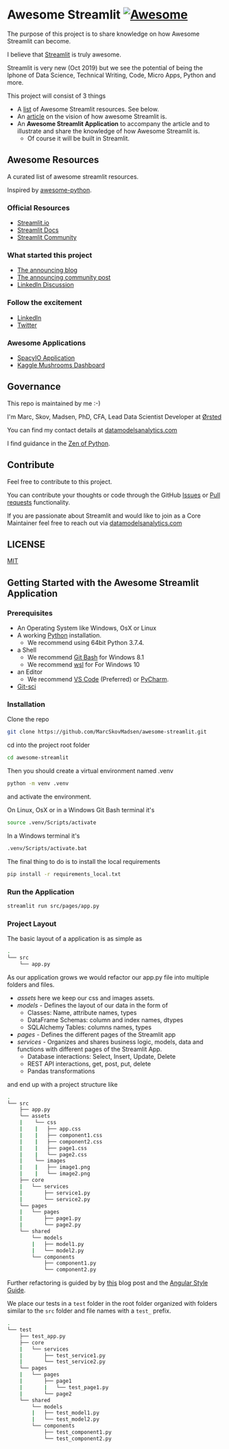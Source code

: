 # Awesome Streamlit [![Awesome](https://cdn.rawgit.com/sindresorhus/awesome/d7305f38d29fed78fa85652e3a63e154dd8e8829/media/badge.svg)](https://github.com/MarcSkovMadsen/awesome-streamlit)

The purpose of this project is to share knowledge on how Awesome Streamlit can become.

I believe that [Streamlit](https://streamlit.io/) is truly awesome.

Streamlit is very new (Oct 2019) but we see the potential of being the Iphone of Data Science, Technical Writing, Code, Micro Apps, Python and more.

This project will consist of 3 things

- A [list](https://github.com/MarcSkovMadsen/awesome-streamlit#awesome-resources) of Awesome Streamlit resources. See below.
- An [article](https://github.com/MarcSkovMadsen/awesome-streamlit/blob/master/AWESOME-STREAMLIT.md) on the vision of how awesome Streamlit is.
- An **Awesome Streamlit Application** to accompany the article and to illustrate and share the knowledge of how Awesome Streamlit is.
  - Of course it will be built in Streamlit.

## Awesome Resources

A curated list of awesome streamlit resources.

Inspired by [awesome-python](https://github.com/vinta/awesome-python).

### Official Resources

- [Streamlit.io](https://streamlit.io/)
- [Streamlit Docs](https://streamlit.io/docs/)
- [Streamlit Community](https://discuss.streamlit.io/top/quarterly)

### What started this project

- [The announcing blog](https://towardsdatascience.com/coding-ml-tools-like-you-code-ml-models-ddba3357eace)
- [The announcing community post](https://discuss.streamlit.io/t/streamlit-has-launched/105/3)
- [LinkedIn Discussion](https://www.linkedin.com/feed/update/urn:li:activity:6586497522896818176/?commentUrn=urn%3Ali%3Acomment%3A(activity%3A6585883899514146816%2C6586497466957385728))

### Follow the excitement

- [LinkedIn](https://www.linkedin.com/search/results/all/?authorCompany=%5B%5D&authorIndustry=%5B%5D&contactInterest=%5B%5D&facetCity=%5B%5D&facetCompany=%5B%5D&facetConnectionOf=%5B%5D&facetCurrentCompany=%5B%5D&facetCurrentFunction=%5B%5D&facetGeoRegion=%5B%5D&facetGroup=%5B%5D&facetGuides=%5B%5D&facetIndustry=%5B%5D&facetNetwork=%5B%5D&facetNonprofitInterest=%5B%5D&facetPastCompany=%5B%5D&facetProfessionalEvent=%5B%5D&facetProfileLanguage=%5B%5D&facetRegion=%5B%5D&facetSchool=%5B%5D&facetSeniority=%5B%5D&facetServiceCategory=%5B%5D&facetState=%5B%5D&groups=%5B%5D&keywords=%23streamlit&origin=GLOBAL_SEARCH_HEADER&page=1&refresh=false&skillExplicit=%5B%5D&topic=%5B%5D)
- [Twitter](https://twitter.com/search?q=%23streamlit&src=typed_query)

### Awesome Applications

- [SpacyIO Application](https://gist.github.com/ines/b320cb8441b590eedf19137599ce6685)
- [Kaggle Mushrooms Dashboard](https://github.com/pierpaolo28/Data-Visualization/tree/master/Streamlit)

## Governance

This repo is maintained by me :-)

I'm Marc, Skov, Madsen, PhD, CFA, Lead Data Scientist Developer at [Ørsted](https://orsted.com)

You can find my contact details at [datamodelsanalytics.com](https://datamodelsanalytics.com)

I find guidance in the [Zen of Python](https://www.python.org/dev/peps/pep-0020/).

## Contribute

Feel free to contribute to this project.

You can contribute your thoughts or code through the GitHub [Issues](https://github.com/MarcSkovMadsen/awesome-streamlit/issues) or [Pull requests](https://github.com/MarcSkovMadsen/awesome-streamlit/pulls) functionality.

If you are passionate about Streamlit and would like to join as a Core Maintainer feel free to reach out via [datamodelsanalytics.com](https://datamodelsanalytics.com)

## LICENSE

[MIT](https://github.com/MarcSkovMadsen/awesome-streamlit/blob/master/LICENSE.md)

## Getting Started with the Awesome Streamlit Application

### Prerequisites

- An Operating System like Windows, OsX or Linux
- A working [Python](https://www.python.org/) installation.
  - We recommend using 64bit Python 3.7.4.
- a Shell
  - We recommend [Git Bash](https://git-scm.com/downloads) for Windows 8.1
  - We recommend [wsl](https://en.wikipedia.org/wiki/Windows_Subsystem_for_Linux) for For Windows 10
- an Editor
  - We recommend [VS Code](https://code.visualstudio.com/) (Preferred) or [PyCharm](https://www.jetbrains.com/pycharm/).
- [Git-sci](https://git-scm.com/downloads)

### Installation

Clone the repo

```bash
git clone https://github.com/MarcSkovMadsen/awesome-streamlit.git
```

cd into the project root folder

```bash
cd awesome-streamlit
```

Then you should create a virtual environment named .venv

```bash
python -m venv .venv
```

and activate the environment.

On Linux, OsX or in a Windows Git Bash terminal it's

```bash
source .venv/Scripts/activate
```

In a Windows terminal it's

```bash
.venv/Scripts/activate.bat
```

The final thing to do is to install the local requirements

```bash
pip install -r requirements_local.txt
```

### Run the Application

```bash
streamlit run src/pages/app.py
```

### Project Layout

The basic layout of a application is as simple as

```bash
.
└── src
    └── app.py
```

As our application grows we would refactor our app.py file into multiple folders and files.

- *assets* here we keep our css and images assets.
- *models* - Defines the layout of our data in the form of
  - Classes: Name, attribute names, types
  - DataFrame Schemas: column and index names, dtypes
  - SQLAlchemy Tables: columns names, types
- *pages* - Defines the different pages of the Streamlit app
- *services* - Organizes and shares business logic, models, data and functions with different pages of the Streamlit App.
  - Database interactions: Select, Insert, Update, Delete
  - REST API interactions, get, post, put, delete
  - Pandas transformations

and end up with a project structure like

```bash
.
└── src
    ├── app.py
    └── assets
    |    └── css
    |    |   ├── app.css
    |    |   ├── component1.css
    |    |   ├── component2.css
    |    |   ├── page1.css
    |    |   └── page2.css
    |    └── images
    |    |   ├── image1.png
    |    |   └── image2.png
    ├── core
    |   └── services
    |       ├── service1.py
    |       └── service2.py
    └── pages
    |   └── pages
    |       ├── page1.py
    |       └── page2.py
    └── shared
        └── models
        |   ├── model1.py
        |   └── model2.py
        └── components
            ├── component1.py
            └── component2.py
```

Further refactoring is guided by by [this](https://itnext.io/choosing-a-highly-scalable-folder-structure-in-angular-d987de65ec7) blog post and the [Angular Style Guide](https://angular.io/guide/styleguide).

We place our tests in a `test` folder in the root folder organized with folders similar to the `src` folder and file names with a `test_` prefix.

```bash
.
└── test
    ├── test_app.py
    ├── core
    |   └── services
    |       ├── test_service1.py
    |       └── test_service2.py
    └── pages
    |   └── pages
    |       ├── page1
    |       |   └── test_page1.py
    |       └── page2
    └── shared
        └── models
        |   ├── test_model1.py
        |   └── test_model2.py
        └── components
            ├── test_component1.py
            └── test_component2.py
```

